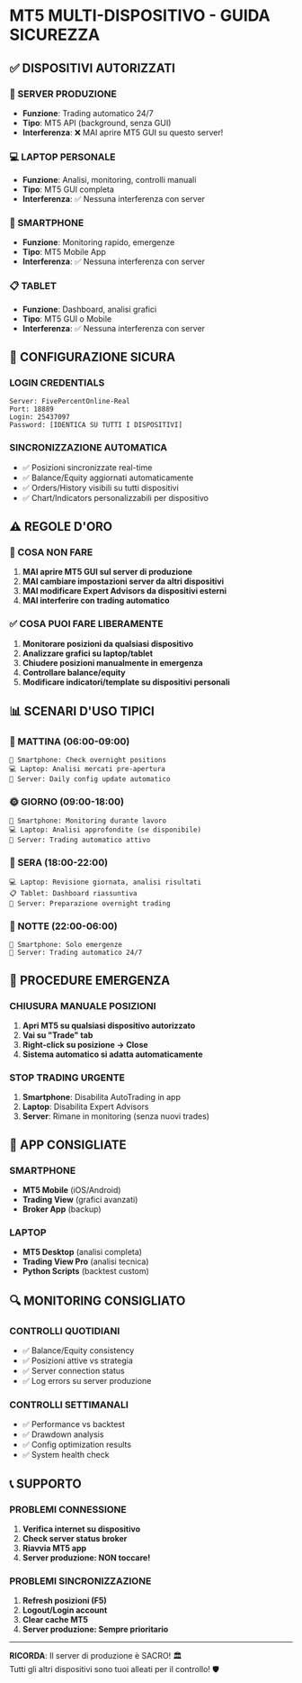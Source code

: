 # MT5 MULTI-DISPOSITIVO - GUIDA SICUREZZA

## ✅ DISPOSITIVI AUTORIZZATI

### 🤖 SERVER PRODUZIONE
- **Funzione**: Trading automatico 24/7
- **Tipo**: MT5 API (background, senza GUI)
- **Interferenza**: ❌ MAI aprire MT5 GUI su questo server!

### 💻 LAPTOP PERSONALE  
- **Funzione**: Analisi, monitoring, controlli manuali
- **Tipo**: MT5 GUI completa
- **Interferenza**: ✅ Nessuna interferenza con server

### 📱 SMARTPHONE
- **Funzione**: Monitoring rapido, emergenze
- **Tipo**: MT5 Mobile App
- **Interferenza**: ✅ Nessuna interferenza con server

### 📋 TABLET
- **Funzione**: Dashboard, analisi grafici
- **Tipo**: MT5 GUI o Mobile
- **Interferenza**: ✅ Nessuna interferenza con server

## 🔐 CONFIGURAZIONE SICURA

### LOGIN CREDENTIALS
```
Server: FivePercentOnline-Real
Port: 18889
Login: 25437097
Password: [IDENTICA SU TUTTI I DISPOSITIVI]
```

### SINCRONIZZAZIONE AUTOMATICA
- ✅ Posizioni sincronizzate real-time
- ✅ Balance/Equity aggiornati automaticamente  
- ✅ Orders/History visibili su tutti dispositivi
- ✅ Chart/Indicators personalizzabili per dispositivo

## ⚠️ REGOLE D'ORO

### 🚫 COSA NON FARE
1. **MAI aprire MT5 GUI sul server di produzione**
2. **MAI cambiare impostazioni server da altri dispositivi**
3. **MAI modificare Expert Advisors da dispositivi esterni**
4. **MAI interferire con trading automatico**

### ✅ COSA PUOI FARE LIBERAMENTE
1. **Monitorare posizioni da qualsiasi dispositivo**
2. **Analizzare grafici su laptop/tablet**
3. **Chiudere posizioni manualmente in emergenza**
4. **Controllare balance/equity**
5. **Modificare indicatori/template su dispositivi personali**

## 📊 SCENARI D'USO TIPICI

### 🌅 MATTINA (06:00-09:00)
```
📱 Smartphone: Check overnight positions
💻 Laptop: Analisi mercati pre-apertura  
🤖 Server: Daily config update automatico
```

### 🌞 GIORNO (09:00-18:00)
```
📱 Smartphone: Monitoring durante lavoro
💻 Laptop: Analisi approfondite (se disponibile)
🤖 Server: Trading automatico attivo
```

### 🌙 SERA (18:00-22:00)
```
💻 Laptop: Revisione giornata, analisi risultati
📋 Tablet: Dashboard riassuntiva
🤖 Server: Preparazione overnight trading
```

### 🌃 NOTTE (22:00-06:00)
```
📱 Smartphone: Solo emergenze
🤖 Server: Trading automatico 24/7
```

## 🚨 PROCEDURE EMERGENZA

### CHIUSURA MANUALE POSIZIONI
1. **Apri MT5 su qualsiasi dispositivo autorizzato**
2. **Vai su "Trade" tab**
3. **Right-click su posizione → Close**
4. **Sistema automatico si adatta automaticamente**

### STOP TRADING URGENTE
1. **Smartphone**: Disabilita AutoTrading in app
2. **Laptop**: Disabilita Expert Advisors
3. **Server**: Rimane in monitoring (senza nuovi trades)

## 📲 APP CONSIGLIATE

### SMARTPHONE
- **MT5 Mobile** (iOS/Android)
- **Trading View** (grafici avanzati)
- **Broker App** (backup)

### LAPTOP  
- **MT5 Desktop** (analisi completa)
- **Trading View Pro** (analisi tecnica)
- **Python Scripts** (backtest custom)

## 🔍 MONITORING CONSIGLIATO

### CONTROLLI QUOTIDIANI
- ✅ Balance/Equity consistency
- ✅ Posizioni attive vs strategia
- ✅ Server connection status
- ✅ Log errors su server produzione

### CONTROLLI SETTIMANALI  
- ✅ Performance vs backtest
- ✅ Drawdown analysis
- ✅ Config optimization results
- ✅ System health check

## 📞 SUPPORTO

### PROBLEMI CONNESSIONE
1. **Verifica internet su dispositivo**
2. **Check server status broker**
3. **Riavvia MT5 app**
4. **Server produzione: NON toccare!**

### PROBLEMI SINCRONIZZAZIONE
1. **Refresh posizioni (F5)**
2. **Logout/Login account**
3. **Clear cache MT5**
4. **Server produzione: Sempre prioritario**

---
**RICORDA**: Il server di produzione è SACRO! 🏛️  
Tutti gli altri dispositivi sono tuoi alleati per il controllo! 🛡️
